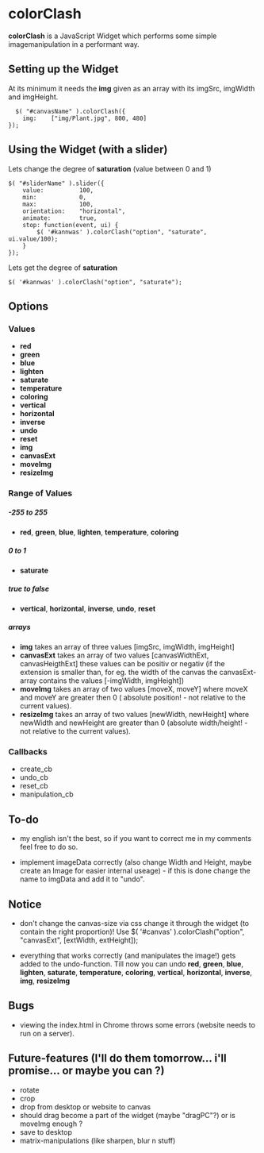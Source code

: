 colorClash
==========

**colorClash** is a JavaScript Widget which performs some simple imagemanipulation in a performant way.

Setting up the Widget
---------------------
At its minimum it needs the **img** given as an array with its imgSrc, imgWidth and imgHeight.

	  $( "#canvasName" ).colorClash({
        img:	["img/Plant.jpg", 800, 480]
    });


Using the Widget (with a slider)
--------------------------------
Lets change the degree of **saturation** (value between 0 and 1)
  
	$( "#sliderName" ).slider({
		value:          100,
        min:            0,
        max:            100,
		orientation:    "horizontal",
		animate:        true,
        stop: function(event, ui) {
            $( '#kannwas' ).colorClash("option", "saturate", ui.value/100);
        }
	});

Lets get the degree of **saturation**

	$( '#kannwas' ).colorClash("option", "saturate");


Options
-------
### Values ###

- **red**
- **green**
- **blue**
- **lighten**
- **saturate**
- **temperature**
- **coloring**
- **vertical**
- **horizontal**
- **inverse**
- **undo**
- **reset**
- **img**
- **canvasExt**
- **moveImg**
- **resizeImg**

### Range of Values ###

##### -255 to 255 #####
- **red**, **green**, **blue**, **lighten**, **temperature**, **coloring**

##### 0 to 1 #####
- **saturate**

##### true to false #####
- **vertical**, **horizontal**, **inverse**, **undo**, **reset**

##### arrays #####
- **img** takes an array of three values [imgSrc, imgWidth, imgHeight]
- **canvasExt** takes an array of two values [canvasWidthExt, canvasHeigthExt] these values can be positiv 
		or negativ \(if the extension is smaller than, for eg. the width of the canvas the
        canvasExt-array contains the values [-imgWidth, imgHeight]\)
- **moveImg** takes an array of two values [moveX, moveY] where moveX and moveY are greater then 0 (
		absolute position! - not relative to the current values).
- **resizeImg** takes an array of two values [newWidth, newHeight] where newWidth and newHeight are greater 
		than 0 (absolute width/height! - not relative to the current values).

### Callbacks ###
- create_cb
- undo_cb
- reset_cb
- manipulation_cb


To-do
-----
- my english isn't the best, so if you want to correct me in my comments feel free to 
  	do so.
		
- implement imageData correctly (also change Width and Height, maybe create an Image for
		easier internal useage) - if this is done change the name to imgData and add it to "undo".


Notice
------
- don't change the canvas-size via css change it through the widget (to contain
		the right proportion)!   Use $( '#canvas' ).colorClash("option", "canvasExt", [extWidth, extHeight]);

- everything that works correctly (and manipulates the image!) gets added to the undo-function.
		Till now you can undo **red**, **green**, **blue**, **lighten**, **saturate**, **temperature**, 
		**coloring**, **vertical**, **horizontal**, **inverse**, **img**, **resizeImg**


Bugs
----
- viewing the index.html in Chrome throws some errors (website needs to run on a server).


Future-features (I'll do them tomorrow... i'll promise... or maybe you can ?)
-------------------------------------------------------------------------------
- rotate
- crop
- drop from desktop or website to canvas
- should drag become a part of the widget (maybe "dragPC"?) or is moveImg enough ?
- save to desktop
- matrix-manipulations (like sharpen, blur n stuff)
